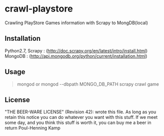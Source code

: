# crawl-playstore
Crawling PlayStore Games information with Scrapy to MongDB(local)

## Installation

Python2.7, Scrapy : (http://doc.scrapy.org/en/latest/intro/install.html)
MongoDB : (http://api.mongodb.org/python/current/installation.html)

## Usage

> mongod or mongod --dbpath MONGO_DB_PATH
> scrapy crawl game

## License

"THE BEER-WARE LICENSE" (Revision 42): wrote this file. As long as you retain this notice you can do whatever you want with this stuff. If we meet some day, and you think this stuff is worth it, you can buy me a beer in return Poul-Henning Kamp
